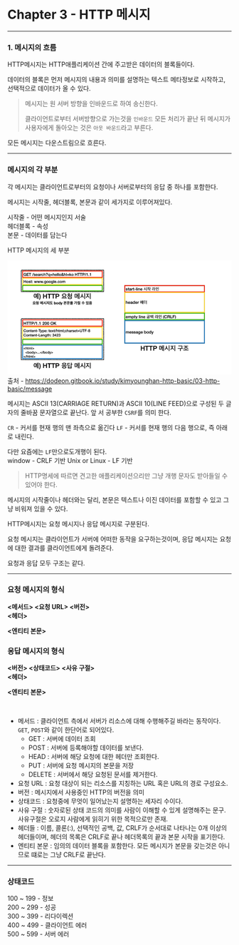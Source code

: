 # Chapter 3 - HTTP 메시지

---

### 1. 메시지의 흐름 

HTTP메시지는 HTTP애플리케이션 간에 주고받은 데이터의 블록들이다.

데이터의 블록은 먼저 메시지의 내용과 의미를 설명하는 텍스트 메타정보로 시작하고, 선택적으로 데이터가 올 수 있다.

> 메시지는 원 서버 방향을 인바운드로 하여 송신한다.
> 
> 클라이언트로부터 서버방향으로 가는것을 `인바운드` 모든 처리가 끝난 뒤 메시지가 사용자에게 돌아오는 것은
> `아웃 바운드`라고 부른다.

모든 메시지는 다운스트림으로 흐른다.

---

### 메시지의 각 부분 

각 메시지는 클라이언트로부터의 요청이나 서버로부터의 응답 중 하나를 포함한다.

메시지는 시작줄, 헤더블록, 본문과 같이 세가지로 이루어져있다.

시작줄 - 어떤 메시지인지 서술<br>
헤더블록 - 속성<br>
본문 - 데이터를 담는다<br>


HTTP 메시지의 세 부분 

![img_2.png](img_2.png)
출처 - https://dodeon.gitbook.io/study/kimyounghan-http-basic/03-http-basic/message

메시지는 ASCII 13(CARRIAGE RETURN)과 ASCII 10(LINE FEED)으로 구성된 두 글자의 줄바꿈 문자열으로 끝난다.
앞 서 공부한 `CSRF`를 의미 한다.

`CR` - 커서를 현재 행의 맨 좌측으로 옮긴다
`LF` - 커서를 현재 행의 다음 행으로, 즉 아래로 내린다.

다만 요즘에는 `LF`만으로도개행이 된다.<br>
window - CRLF 기반
Unix or Linux - LF 기반

> HTTP명세에 따르면 견고한 애플리케이션으리만 그냥 개행 문자도 받아들일 수 있어야 한다.

메시지의 시작줄이나 헤더와는 달리, 본문은 텍스트나 이진 데이터를 포함할 수 있고 그냥 비워져 있을 수 있다.

HTTP메시지는 요청 메시지나 응답 메시지로 구분된다.

요청 메시지는 클라이언트가 서버에 어떠한 동작을 요구하는것이며, 응답 메시지는 요청에 대한 결과를 클라이언트에게
돌려준다.

요청과 응답 모두 구조는 같다.

---

### 요청 메시지의 형식

<strong><메서드> <요청 URL> <버전></strong> <br>
<strong><헤더></strong><br>

<strong><엔티티 본문></strong>

### 응답 메시지의 형식
<strong><버전> <상태코드> <사유 구절></strong><br>
<strong><헤더></strong><br>

<strong><엔티티 본문></strong>

<br>


 - 메서드 : 클라이언트 측에서 서버가 리소스에 대해 수행해주길 바라는 동작이다. `GET`, `POST`와 같이 한단어로 되어있다.
   - GET : 서버에 데이터 조회
   - POST : 서버에 등록해야할 데이터를 보낸다.
   - HEAD : 서버에 해당 요청에 대한 헤더만 조회한다.
   - PUT : 서버에 요청 메시지의 본문을 저장
   - DELETE : 서버에서 해당 요청된 문서를 제거한다.
 - 요청 URL : 요청 대상이 되는 리소스를 지칭하는 URL 혹은 URL의 경로 구성요소.
 - 버전 : 메시지에서 사용중인 HTTP의 버전을 의미
 - 상태코드 : 요청중에 무엇이 일어났는지 설명하는 세자리 수이다.
 - 사유 구절 :  숫자로된 상태 코드의 의미를 사람이 이해할 수 있게 설명해주는 문구. 사유구절은 오로지 사람에게 읽히기 위한 목적으로만 존재.
 - 헤더들 : 이름, 콜론(:), 선택적인 공백, 값, CRLF가 순서대로 나타나는 0개 이상의 헤더들이며, 헤더의 목록은 CRLF로 끝나 헤더목록의 끝과 본문 시작을 표기한다.
 - 엔티티 본문 : 임의의 데이터 블록을 포함한다. 모든 메시지가 본문을 갖는것은 아니므로 떄로는 그냥 CRLF로 끝난다.

---

### 상태코드 


 100 ~ 199 - 정보 <br> 200 ~ 299 - 성공 <br>300 ~ 399 - 리다이렉션 <br>400 ~ 499 - 클라이언트 에러 <br>500 ~ 599 - 서버 에러


